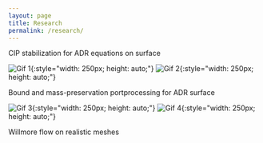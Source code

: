 ```yaml
---
layout: page
title: Research
permalink: /research/
---
```


<!-- Reserach -->

CIP stabilization for ADR equations on surface

![Gif 1](../assets/option0.gif){:style="width: 250px; height: auto;"}
![Gif 2](../assets/option1.gif){:style="width: 250px; height: auto;"}

Bound and mass-preservation portprocessing for ADR surface

![Gif 3](../assets/option2.gif){:style="width: 250px; height: auto;"}
![Gif 4](../assets/option3.gif){:style="width: 250px; height: auto;"}

Willmore flow on realistic meshes